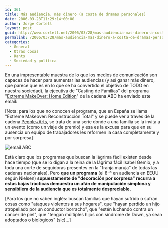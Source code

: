 ```yaml
---
id: 361
title: Más audiencia, más dinero (a costa de dramas personales)
date: 2006-03-28T11:29:14+00:00
author: Jorge Cortell
layout: post
guid: http://www.cortell.net/2006/03/28/mas-audiencia-mas-dinero-a-costa-de-dramas-personales/
permalink: /2006/03/28/mas-audiencia-mas-dinero-a-costa-de-dramas-personales/
categories:
  - General
  - Otras cosas
  - Rants
  - Sociedad y polí­tica
---
```

En una impresentable muestra de lo que los medios de comunicación son capaces de hacer para aumentar las audiencias (y así­ ganar más dinero, que parece que es en lo que se ha convertido el objetivo de TODO en nuestra sociedad), la ejecutiva de "Casting de Familias" del programa "[Extreme MakeOver: Home Edition](http://abc.go.com/primetime/xtremehome/)" de la cadena ABC ha enviado este email:

[Nota: para los que no conocen el programa, que en España se llama "Extreme Makeover: Reconstrucción Total" y se puede ver a través de la cadena [People+Arts](http://spanish.peopleandartslatino.com/_listings/), se trata de una serie donde a una familia se la invita a un evento (como un viaje de premio) y esa es la excusa para que en su ausencia un equipo de trabajadores les reformen la casa completamente y por sorpresa]

![email ABC](http://www.thesmokinggun.com/graphics/art3/0327062extreme1.gif)

Está claro que los programas que buscan la lágrima fácil existen desde hace tiempo (que se lo digan a la reina de la lágrima fácil Isabel Gemio, y a toda una corte de seguidoras presentes en la "franja maruja" de todas las cadenas nacionales). Pero **que un programa** (el 8-º en audiencia en EEUU según Nielsen) **supuestamente de "decoración por sorpresa" recurra a estas bajas trácticas demuestra un afán de manipulación simplona y sensibilera de la audiencia que es totalmente despreciable.**

[Para los que no saben inglés: buscan familias que hayan sufrido o sufran cosas como "ataques violentos a sus hogares", que "hayan perdido un hijo atropellado por un conductor borracho", que "estén luchando contra un cancer de piel", que "tengan múltiples hijos con sí­ndrome de Down, ya sean adoptados o biológicos" (sic)...]